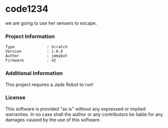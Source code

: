 code1234
================

we are going to use her sensers to escape.

### Project Information
```
Type              : Scratch
Version           : 1.0.0
Author            : immybot
Firmware          : 42
```

### Additional Information
This project requires a Jade Robot to run!

### License
This software is provided "as is" without any expressed or implied warranties.  In no case shall the author or any contributors be liable for any damages caused by the use of this software.

